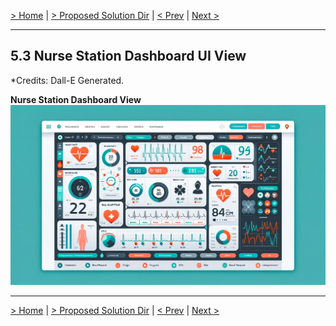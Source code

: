 [> Home](../README.md)  |  [> Proposed Solution Dir](README.md) |  [< Prev](5.2.DeploymentDiagram.md)  |  [Next >](5.4.PhysicianMobileAppUI.md)

---
## 5.3 Nurse Station Dashboard UI View
*Credits: Dall-E Generated.

**Nurse Station Dashboard View**
![Nurse Station Dashboard View](../assets/images/Dashboard.webp)

---

[> Home](../README.md)  |  [> Proposed Solution Dir](README.md) |  [< Prev](5.2.DeploymentDiagram.md)  |  [Next >](5.4.PhysicianMobileAppUI.md)
